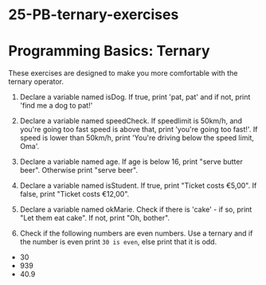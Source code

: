 # 25-PB-ternary-exercises

# Programming Basics: Ternary

These exercises are designed to make you more comfortable with the ternary operator.

1. Declare a variable named isDog. If true, print 'pat, pat' and if not, print 'find me a dog to pat!'

2. Declare a variable named speedCheck. If speedlimit is 50km/h, and you're going too fast speed is above that, print 'you're going too fast!'. If speed is lower than 50km/h, print 'You're driving below the speed limit, Oma'.

3. Declare a variable named age. If age is below 16, print "serve butter beer". Otherwise print "serve beer".

4. Declare a variable named isStudent. If true, print "Ticket costs €5,00". If false, print "Ticket costs €12,00".

5. Declare a variable named okMarie. Check if there is 'cake' - if so, print "Let them eat cake". If not, print "Oh, bother".

6. Check if the following numbers are even numbers. Use a ternary and if the number is even print `30 is even`, else print that it is odd.

- 30
- 939
- 40.9
